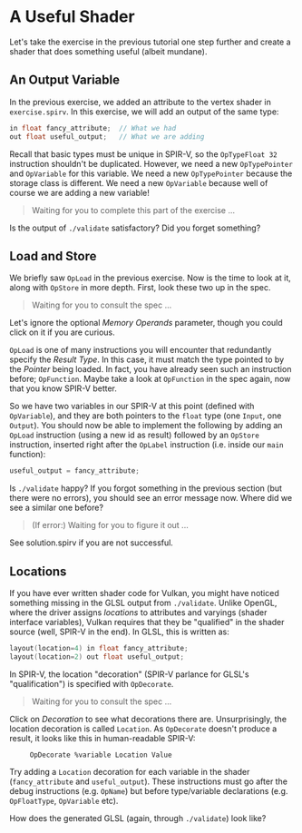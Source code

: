 # A Useful Shader

Let's take the exercise in the previous tutorial one step further and create a shader that does
something useful (albeit mundane).

## An Output Variable

In the previous exercise, we added an attribute to the vertex shader in `exercise.spirv`.  In this
exercise, we will add an output of the same type:

```c
in float fancy_attribute;  // What we had
out float useful_output;   // What we are adding
```

Recall that basic types must be unique in SPIR-V, so the `OpTypeFloat 32` instruction shouldn't be
duplicated.  However, we need a new `OpTypePointer` and `OpVariable` for this variable.  We need a
new `OpTypePointer` because the storage class is different.  We need a new `OpVariable` because well
of course we are adding a new variable!

> Waiting for you to complete this part of the exercise ...

Is the output of `./validate` satisfactory?  Did you forget something?

## Load and Store

We briefly saw `OpLoad` in the previous exercise.  Now is the time to look at it, along with
`OpStore` in more depth.  First, look these two up in the spec.

> Waiting for you to consult the spec ...

Let's ignore the optional _Memory Operands_ parameter, though you could click on it if you are
curious.

`OpLoad` is one of many instructions you will encounter that redundantly specify the _Result Type_.
In this case, it must match the type pointed to by the _Pointer_ being loaded.  In fact, you have
already seen such an instruction before; `OpFunction`.  Maybe take a look at `OpFunction` in the
spec again, now that you know SPIR-V better.

So we have two variables in our SPIR-V at this point (defined with `OpVariable`), and they are both
pointers to the `float` type (one `Input`, one `Output`).  You should now be able to implement the
following by adding an `OpLoad` instruction (using a new id as result) followed by an `OpStore`
instruction, inserted right after the `OpLabel` instruction (i.e. inside our `main` function):

```c
useful_output = fancy_attribute;
```

Is `./validate` happy?  If you forgot something in the previous section (but there were no errors),
you should see an error message now.  Where did we see a similar one before?

> (If error:) Waiting for you to figure it out ...

See solution.spirv if you are not successful.

## Locations

If you have ever written shader code for Vulkan, you might have noticed something missing in the
GLSL output from `./validate`.  Unlike OpenGL, where the driver assigns _locations_ to attributes
and varyings (shader interface variables), Vulkan requires that they be "qualified" in the shader
source (well, SPIR-V in the end).  In GLSL, this is written as:

```c
layout(location=4) in float fancy_attribute;
layout(location=2) out float useful_output;
```

In SPIR-V, the location "decoration" (SPIR-V parlance for GLSL's "qualification") is specified with
`OpDecorate`.

> Waiting for you to consult the spec ...

Click on _Decoration_ to see what decorations there are.  Unsurprisingly, the location decoration is
called `Location`.  As `OpDecorate` doesn't produce a result, it looks like this in human-readable
SPIR-V:

```elisp
     OpDecorate %variable Location Value
```

Try adding a `Location` decoration for each variable in the shader (`fancy_attribute` and
`useful_output`).  These instructions must go after the debug instructions (e.g. `OpName`) but
before type/variable declarations (e.g. `OpFloatType`, `OpVariable` etc).

How does the generated GLSL (again, through `./validate`) look like?
